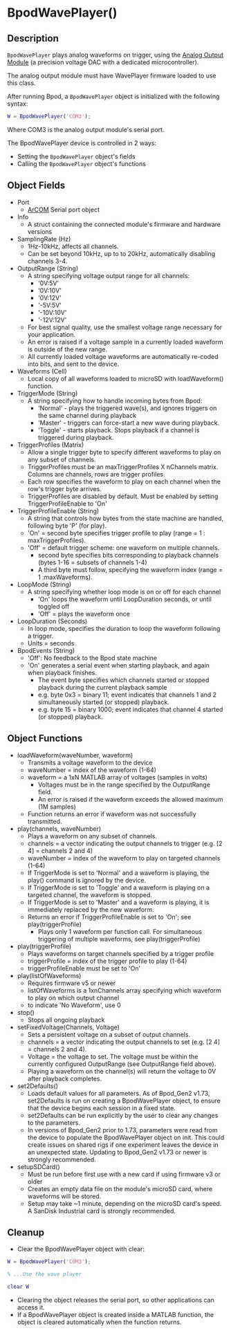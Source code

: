 # BpodWavePlayer()

## Description

`BpodWavePlayer` plays analog waveforms on trigger, using the [Analog Output Module](../assembly/analog-output-module-assembly.md) (a precision voltage DAC with a dedicated microcontroller).

The analog output module must have WavePlayer firmware loaded to use this class.

After running Bpod, a `BpodWavePlayer` object is initialized with the following syntax:

```matlab
W = BpodWavePlayer('COM3');
```

Where COM3 is the analog output module's serial port.

The BpodWavePlayer device is controlled in 2 ways: 

- Setting the `BpodWavePlayer` object's fields
- Calling the `BpodWavePlayer` object's functions

## Object Fields

- Port 
    - [ArCOM](http://sites.google.com/site/sanworksdocs/arcom) Serial port object
- Info
    - A struct containing the connected module's firmware and hardware versions
- SamplingRate (Hz)
    - 1Hz-10kHz, affects all channels. 
    - Can be set beyond 10kHz, up to to 20kHz, automatically disabling channels 3-4.
- OutputRange (String)
    - A string specifying voltage output range for all channels: 
        - '0V:5V'
        - '0V:10V'
        - '0V:12V'
        - '-5V:5V'
        - '-10V:10V'
        - '-12V:12V'
    - For best signal quality, use the smallest voltage range necessary for your application. 
    - An error is raised if a voltage sample in a currently loaded waveform is outside of the new range. 
    - All currently loaded voltage waveforms are automatically re-coded into bits, and sent to the device.
- Waveforms (Cell)
    - Local copy of all waveforms loaded to microSD with loadWaveform() function.
- TriggerMode (String)
    - A string specifying how to handle incoming bytes from Bpod:
        - 'Normal' - plays the triggered wave(s), and ignores triggers on the same channel during playback
        - 'Master' - triggers can force-start a new wave during playback.
        - 'Toggle' - starts playback. Stops playback if a channel is triggered during playback.
- TriggerProfiles (Matrix)
    - Allow a single trigger byte to specify different waveforms to play on any subset of channels.
    - TriggerProfiles must be an maxTriggerProfiles X nChannels matrix. Columns are channels, rows are trigger profiles.
    - Each row specifies the waveform to play on each channel when the row's trigger byte arrives.
    - TriggerProfiles are disabled by default. Must be enabled by setting TriggerProfileEnable to 'On'
- TriggerProfileEnable (String)
    - A string that controls how bytes from the state machine are handled, following byte 'P' (for play).
    - 'On' = second byte specifies trigger profile to play (range = 1 : maxTriggerProfiles).
    - 'Off' = default trigger scheme: one waveform on multiple channels. 
        - second byte specifies bits corresponding to playback channels (bytes 1-16 = subsets of channels 1-4)
        - A third byte must follow, specifying the waveform index (range = 1 :maxWaveforms).
- LoopMode (String)
    - A string specifying whether loop mode is on or off for each channel
        - 'On' loops the waveform until LoopDuration seconds, or until toggled off
        - 'Off' = plays the waveform once
- LoopDuration (Seconds)
    - In loop mode, specifies the duration to loop the waveform following a trigger.
    - Units = seconds
- BpodEvents (String)
    - 'Off': No feedback to the Bpod state machine
    - 'On' generates a serial event when starting playback, and again when playback finishes.
        - The event byte specifies which channels started or stopped playback during the current playback sample
        - e.g. byte 0x3 = binary 11; event indicates that channels 1 and 2 simultaneously started (or stopped) playback.
        - e.g. byte 15 = binary 1000; event indicates that channel 4 started (or stopped) playback.

## Object Functions

- loadWaveform(waveNumber, waveform)
    - Transmits a voltage waveform to the device
    - waveNumber = index of the waveform (1-64)
    - waveform = a 1xN MATLAB array of voltages (samples in volts)
        - Voltages must be in the range specified by the OutputRange field.
        - An error is raised if the waveform exceeds the allowed maximum (1M samples)
    - Function returns an error if waveform was not successfully transmitted.
- play(channels, waveNumber)
    - Plays a waveform on any subset of channels.
    - channels = a vector indicating the output channels to trigger (e.g. [2 4] = channels 2 and 4)
    - waveNumber = index of the waveform to play on targeted channels (1-64)
    - If TriggerMode is set to 'Normal' and a waveform is playing, the play() command is ignored by the device.
    - If TriggerMode is set to 'Toggle' and a waveform is playing on a targeted channel, the waveform is stopped.
    - If TriggerMode is set to 'Master' and a waveform is playing, it is immediately replaced by the new waveform.
    - Returns an error if TriggerProfileEnable is set to 'On'; see play(triggerProfile)
        - Plays only 1 waveform per function call. For simultaneous triggering of multiple waveforms, see play(triggerProfile)
- play(triggerProfile)
    - Plays waveforms on target channels specified by a trigger profile
    - triggerProfile = index of the trigger profile to play (1-64)
    - triggerProfileEnable must be set to 'On'
- play(listOfWaveforms)
    - Requires firmware v5 or newer
    - listOfWaveforms is a 1xnChannels array specifying which waveform to play on which output channel
    - to indicate 'No Waveform', use 0
- stop()
    - Stops all ongoing playback
- setFixedVoltage(Channels, Voltage)
    - Sets a persistent voltage on a subset of output channels.
    - channels = a vector indicating the output channels to set (e.g. [2 4] = channels 2 and 4).
    - Voltage = the voltage to set. The voltage must be within the currently configured OutputRange (see OutputRange field above).
    - Playing a waveform on the channel(s) will return the voltage to 0V after playback completes.
- set2Defaults()
    - Loads default values for all parameters. As of Bpod_Gen2 v1.73, set2Defaults is run on creating a BpodWavePlayer object, to ensure that the device begins each session in a fixed state.
    - set2Defaults can be run explicitly by the user to clear any changes to the parameters.
    - In versions of Bpod_Gen2 prior to 1.73, parameters were read from the device to populate the BpodWavePlayer object on init. This could create issues on shared rigs if one experiment leaves the device in an unexpected state. Updating to Bpod_Gen2 v1.73 or newer is strongly recommended.
- setupSDCard()
    - Must be run before first use with a new card if using firmware v3 or older
    - Creates an empty data file on the module's microSD card, where waveforms will be stored.
    - Setup may take ~1 minute, depending on the microSD card's speed. A SanDisk Industrial card is strongly recommended.

## Cleanup

- Clear the BpodWavePlayer object with clear:

```matlab
W = BpodWavePlayer('COM3');

% ...Use the wave player

clear W
```

- Clearing the object releases the serial port, so other applications can access it.
- If a BpodWavePlayer object is created inside a MATLAB function, the object is cleared automatically when the function returns.